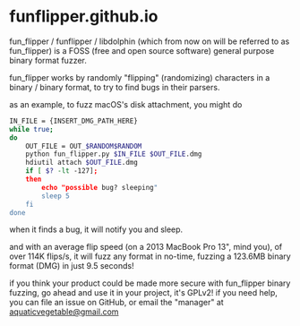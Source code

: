 # funflipper.github.io
fun_flipper / funflipper / libdolphin (which from now on will be referred to as fun_flipper) is a FOSS (free and open source software) general purpose binary format fuzzer.

fun_flipper works by randomly "flipping" (randomizing) characters in a binary / binary format, to try to find bugs in their parsers.

as an example, to fuzz macOS's disk attachment, you might do

```bash
IN_FILE = {INSERT_DMG_PATH_HERE}
while true;
do
    OUT_FILE = OUT_$RANDOM$RANDOM
    python fun_flipper.py $IN_FILE $OUT_FILE.dmg
    hdiutil attach $OUT_FILE.dmg
    if [ $? -lt -127];
    then
        echo "possible bug? sleeping"
        sleep 5
    fi
done
```

when it finds a bug, it will notify you and sleep.

and with an average flip speed (on a 2013 MacBook Pro 13", mind you), of over 114K flips/s, it will fuzz any format in no-time, fuzzing a 123.6MB binary format (DMG) in just 9.5 seconds!

if you think your product could be made more secure with fun_flipper binary fuzzing, go ahead and use it in your project, it's GPLv2! if you need help, you can file an issue on GitHub, or email the "manager" at [aquaticvegetable@gmail.com](mailto:aquaticvegetable@gmail.com)
